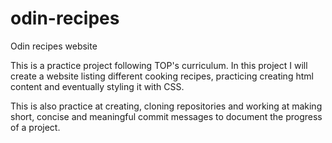 # odin-recipes
Odin recipes website

This is a practice project following TOP's curriculum. In this project I will create a website listing different cooking recipes, practicing creating html content and eventually styling it with CSS.

This is also practice at creating, cloning repositories and working at making short, concise and meaningful commit messages to document the progress of a project.